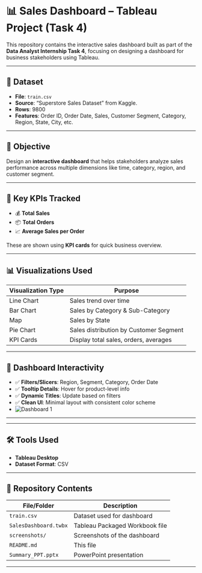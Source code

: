 # 📊 Sales Dashboard – Tableau Project (Task 4)

This repository contains the interactive sales dashboard built as part of the **Data Analyst Internship Task 4**, focusing on designing a dashboard for business stakeholders using Tableau.

---

## 📁 Dataset

- **File**: `train.csv`
- **Source**: “Superstore Sales Dataset” from Kaggle.
- **Rows**: 9800
- **Features**: Order ID, Order Date, Sales, Customer Segment, Category, Region, State, City, etc.

---

## 🧠 Objective

Design an **interactive dashboard** that helps stakeholders analyze sales performance across multiple dimensions like time, category, region, and customer segment.

---

## 🧾 Key KPIs Tracked

- 💰 **Total Sales**
- 📦 **Total Orders**
- 📈 **Average Sales per Order**

These are shown using **KPI cards** for quick business overview.

---

## 📊 Visualizations Used

| Visualization Type | Purpose                              |
|--------------------|--------------------------------------|
| Line Chart         | Sales trend over time                |
| Bar Chart          | Sales by Category & Sub-Category     |
| Map                | Sales by State                       |
| Pie Chart          | Sales distribution by Customer Segment |
| KPI Cards          | Display total sales, orders, averages |

---

## 🧩 Dashboard Interactivity

- ✅ **Filters/Slicers**: Region, Segment, Category, Order Date
- ✅ **Tooltip Details**: Hover for product-level info
- ✅ **Dynamic Titles**: Update based on filters
- ✅ **Clean UI**: Minimal layout with consistent color scheme
- ![Dashboard 1](https://github.com/user-attachments/assets/873e007a-77cd-448d-ac31-086725ee41fa)


---

---

## 🛠 Tools Used

- **Tableau Desktop**
- **Dataset Format**: CSV

---

## 📂 Repository Contents

| File/Folder        | Description                          |
|--------------------|--------------------------------------|
| `train.csv`        | Dataset used for dashboard           |
| `SalesDashboard.twbx` | Tableau Packaged Workbook file     |
| `screenshots/`     | Screenshots of the dashboard         |
| `README.md`        | This file                            |
| `Summary_PPT.pptx` | PowerPoint presentation              |

---



